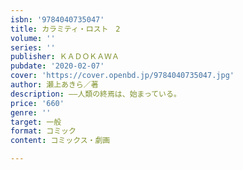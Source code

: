 ```yaml
---
isbn: '9784040735047'
title: カラミティ・ロスト　2
volume: ''
series: ''
publisher: ＫＡＤＯＫＡＷＡ
pubdate: '2020-02-07'
cover: 'https://cover.openbd.jp/9784040735047.jpg'
author: 瀬上あきら／著
description: ――人類の終焉は、始まっている。
price: '660'
genre: ''
target: 一般
format: コミック
content: コミックス・劇画

---
```

